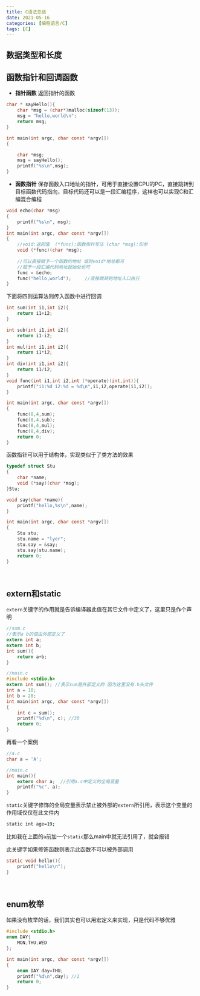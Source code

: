 ```yaml
---
title: C语法总结
date: 2021-05-16
categories: [编程语言/C]
tags: [C]
---
```


## 数据类型和长度





## 函数指针和回调函数

- **指针函数**  返回指针的函数

```c
char * sayHello(){
    char *msg = (char*)malloc(sizeof(13));
    msg = "hello,world\n";
    return msg;
}

int main(int argc, char const *argv[])
{

    char *msg;
    msg = sayHello();
    printf("%s\n",msg);
}
```

- **函数指针**  保存函数入口地址的指针，可用于直接设置CPU的PC，直接跳转到目标函数代码指向，目标代码还可以是一段汇编程序，这样也可以实现C和汇编混合编程

```c
void echo(char *msg)
{
    printf("%s\n", msg);
}
int main(int argc, char const *argv[])
{
    //void:返回值  (*func):函数指针写法 (char *msg):形参
    void (*func)(char *msg); 
    
    //可以直接赋予一个函数的地址 或则void*地址都可
    //赋予一段汇编代码地址起始处也可
    func = &echo;            
    func("hello,world");     //直接跳转到地址入口执行
}
```

下面将四则运算法则传入函数中进行回调

```c
int sum(int i1,int i2){
    return i1+i2;
}

int sub(int i1,int i2){
    return i1-i2;
}
int mul(int i1,int i2){
    return i1*i2;
}
int div(int i1,int i2){
    return i1/i2;
}
void func(int i1,int i2,int (*operate)(int,int)){
    printf("i1:%d i2:%d = %d\n",i1,i2,operate(i1,i2));
}

int main(int argc, char const *argv[])
{
    func(8,4,sum);
    func(8,4,sub);
    func(8,4,mul);
    func(8,4,div);
    return 0;
}
```

函数指针可以用于结构体，实现类似于了类方法的效果

```c
typedef struct Stu
{
    char *name;
    void (*say)(char *msg);
}Stu;

void say(char *name){
    printf("hello,%s\n",name);
}

int main(int argc, char const *argv[])
{
    Stu stu;
    stu.name = "lyer";
    stu.say = &say;
    stu.say(stu.name);
    return 0;
}
```

​    

## extern和static

`extern`关键字的作用就是告诉编译器此值在其它文件中定义了，这里只是作个声明

```c
//sum.c
//表示a b的值由外部定义了
extern int a; 
extern int b;
int sum(){
    return a+b;
}

//main.c
#include <stdio.h>
extern int sum(); //表示sum是外部定义的 因为这里没有.h头文件
int a = 10;
int b = 20;
int main(int argc, char const *argv[])
{
    int c = sum();
    printf("%d\n", c); //30
    return 0;
}
```

再看一个案例

```c
//a.c
char a = 'A'; 

//main.c
int main(){
    extern char a;  //引用a.c中定义的全局变量
    printf("%c", a);
}
```

`static`关键字修饰的全局变量表示禁止被外部的`extern`所引用，表示这个变量的作用域仅仅在此文件内

```bash
static int age=19;
```

比如我在上面的`a`前加一个`static`那么main中就无法引用了，就会报错

此关键字如果修饰函数则表示此函数不可以被外部调用

```c
static void hello(){
    printf("hello\n");
}
```

​    

## enum枚举

如果没有枚举的话，我们其实也可以用宏定义来实现，只是代码不够优雅

```c
#include <stdio.h>
enum DAY{
    MON,THU,WED
};

int main(int argc, char const *argv[])
{
    enum DAY day=THU;
    printf("%d\n",day); //1
    return 0;
}
```